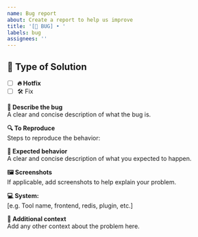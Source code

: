 ```yaml
---
name: Bug report  
about: Create a report to help us improve  
title: '[🐞 BUG] • '  
labels: bug  
assignees: ''
---
```


## 🧬 Type of Solution

- [ ] **🔥 Hotfix**
- [ ] 🛠️ Fix

**🐛 Describe the bug**  
A clear and concise description of what the bug is.

**🔍 To Reproduce**  
Steps to reproduce the behavior:

**🎯 Expected behavior**  
A clear and concise description of what you expected to happen.

**🖼️ Screenshots**  
If applicable, add screenshots to help explain your problem.

**💻 System:**  
[e.g. Tool name, frontend, redis, plugin, etc.]

**📝 Additional context**  
Add any other context about the problem here.
